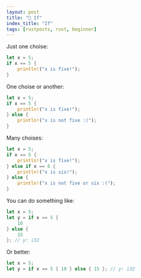 ```yaml
---
layout: post
title: "📜 If"
index_title: "If"
tags: [rustposts, rust, beginner]
---
```


Just one choise:

```rust
let x = 5;
if x == 5 {
    println!("x is five!");
}
```

One choise or another:

```rust
let x = 5;
if x == 5 {
    println!("x is five!");
} else {
    println!("x is not five :(");
}
```

Many choises:

```rust
let x = 5;
if x == 5 {
    println!("x is five!");
} else if x == 6 {
    println!("x is six!");
} else {
    println!("x is not five or six :(");
}
```

You can do something like:

```rust
let x = 5;
let y = if x == 5 {
    10
} else {
    15
}; // y: i32
```

Or better:

```rust
let x = 5;
let y = if x == 5 { 10 } else { 15 }; // y: i32
```
